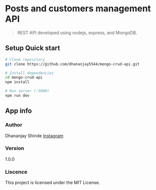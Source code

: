 # Posts and customers management API

> REST API developed using nodejs, express, and MongoDB.

## Setup Quick start

```bash
# Clone repository
git clone https://github.com/dhananjay5544/mongo-crud-api.git

# Install dependencies
cd mongo-crud-api
npm install

# Run server (:5000)
npm run dev

```

## App info

### Author

Dhananjay Shinde
[Instagram](www.instagram.com/jay.speaks___)

### Version

1.0.0

### Liscence

This project is licensed under the MIT License.
